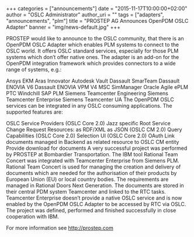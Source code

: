 +++
categories = ["announcements"]
date = "2015-11-17T10:00:00+02:00"
author = "OSLC Administrator"
author_uri = ""
tags = ["adapters", "announcements", "plm"]
title = "PROSTEP AG Announces OpenPDM OSLC Adapter"
banner = "img/news-default.jpg"
+++

PROSTEP would like to announce to the OSLC community, that there is an OpenPDM OSLC Adapter which enables PLM systems to connect to the OSLC world. It offers OSLC standard services, especially for those PLM systems which don’t offer native ones. The adapter is an add-on for the OpenPDM integration framework which provides connectors to a wide range of systems, e.g.:

Ansys EKM
Aras Innovator
Autodesk Vault
Dassault SmarTeam
Dassault ENOVIA V6
Dassault ENOVIA VPM V4
MSC SimManager
Oracle Agile ePLM
PTC Windchill
SAP PLM
Siemens Teamcenter Engineering
Siemens Teamcenter Enterprise
Siemens Teamcenter UA
The OpenPDM OSLC services can be integrated in any OSLC consuming applications. The supported features are:

OSLC Service Providers  (OSLC Core 2.0)
Jazz specific Root Service
Change Request Resources: 
as RDF/XML 
as JSON  (OSLC CM 2.0)
Query Capabilities (OSLC Core 2.0)
Selection UI (OSLC Core 2.0)
OAuth
Link documents managed in Backend as related resource to OSLC CM entity
Provide download for documents
A very successful project was performed by PROSTEP at Bombardier Transportation. The IBM tool Rational Team Concert was integrated with Teamcenter Enterprise from Siemens PLM. Rational Team Concert is used for managing the creation and delivery of documents which are needed for the authorisation of their products by European Union (EU) or local country bodies. The requirements are managed in Rational Doors Next Generation. The documents are stored in their central PDM system Teamcenter and linked to the RTC tasks. Teamcenter Enterprise doesn’t provide a native OSLC service and is now enabled by the OpenPDM OSLC Adapter to be accessed by RTC via OSLC. The project was defined, performed and finished successfully in close cooperation with IBM.

For more information see http://prostep.com 